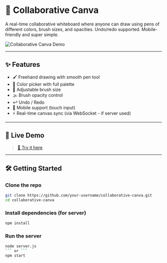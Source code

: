 # 🎨 Collaborative Canva

A real-time collaborative whiteboard where anyone can draw using pens of different colors, brush sizes, and opacities. Undo/redo supported. Mobile-friendly and super simple.

![Collaborative Canva Demo](demo.png)

---

## ✨ Features

- 🖌️ Freehand drawing with smooth pen tool
- 🎨 Color picker with full palette
- 📏 Adjustable brush size
- 🌫️ Brush opacity control
- ↩️ Undo / Redo
- 📱 Mobile support (touch input)
- ⚡ Real-time canvas sync (via WebSocket - if server used)

---

## 🚀 Live Demo

> [🧪 Try it here](https://collaborative-whiteboard-kfu2.onrender.com)

---

## 🛠️ Getting Started

### Clone the repo

```bash
git clone https://github.com/your-username/collaborative-canva.git
cd collaborative-canva
```

### Install dependencies (for server)
```bash
npm install
```

### Run the server
```bash
node server.js
``` or ```
npm start
```
